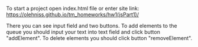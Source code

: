 To start a project open index.html file
or enter site link:
https://olehniss.github.io/tm_homeworks/hw1(jsPart1)/

There you can see input field and two buttons. To add elements to the queue you should input your text into text field and click button "addElement". To delete elements you should click button "removeElement".